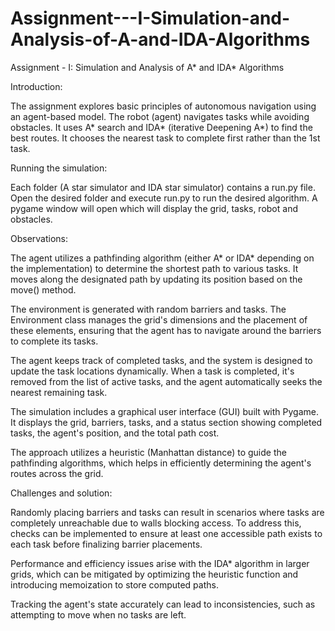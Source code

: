 # Assignment---I-Simulation-and-Analysis-of-A-and-IDA-Algorithms
Assignment - I: Simulation and Analysis of A* and IDA*  Algorithms

Introduction:

The assignment explores basic principles of autonomous navigation using an agent-based model. The robot (agent) navigates tasks while avoiding obstacles. It uses A* search and IDA* (iterative Deepening A*) to find the best routes. It chooses the nearest task to complete first rather than the 1st task. 


Running the simulation:

Each folder (A star simulator and IDA star simulator) contains a run.py file. Open the desired folder and execute run.py to run the desired algorithm. 
A pygame window will open which will display the grid, tasks, robot and obstacles. 


Observations:

The agent utilizes a pathfinding algorithm (either A* or IDA* depending on the implementation) to determine the shortest path to various tasks. It moves along the designated path by updating its position based on the move() method.

The environment is generated with random barriers and tasks. The Environment class manages the grid's dimensions and the placement of these elements, ensuring that the agent has to navigate around the barriers to complete its tasks.

The agent keeps track of completed tasks, and the system is designed to update the task locations dynamically. When a task is completed, it's removed from the list of active tasks, and the agent automatically seeks the nearest remaining task.

The simulation includes a graphical user interface (GUI) built with Pygame. It displays the grid, barriers, tasks, and a status section showing completed tasks, the agent's position, and the total path cost.

The approach utilizes a heuristic (Manhattan distance) to guide the pathfinding algorithms, which helps in efficiently determining the agent's routes across the grid.


Challenges and solution:

Randomly placing barriers and tasks can result in scenarios where tasks are completely unreachable due to walls blocking access. To address this, checks can be implemented to ensure at least one accessible path exists to each task before finalizing barrier placements.

Performance and efficiency issues arise with the IDA* algorithm in larger grids, which can be mitigated by optimizing the heuristic function and introducing memoization to store computed paths.

Tracking the agent's state accurately can lead to inconsistencies, such as attempting to move when no tasks are left.

